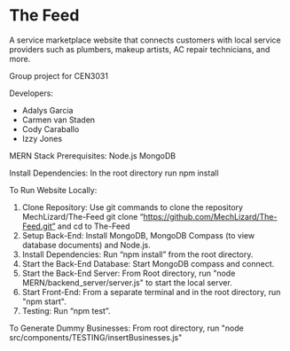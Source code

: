 # The Feed
A service marketplace website that connects customers with local service providers such as plumbers, 
makeup artists, AC repair technicians, and more.

Group project for CEN3031

Developers:
- Adalys Garcia
- Carmen van Staden
- Cody Caraballo
- Izzy Jones

MERN Stack Prerequisites:
Node.js
MongoDB

Install Dependencies:
In the root directory run npm install

To Run Website Locally:
1. Clone Repository: Use git commands to clone the repository MechLizard/The-Feed 
git clone “https://github.com/MechLizard/The-Feed.git” and cd to The-Feed
2. Setup Back-End: Install MongoDB, MongoDB Compass (to view database documents) and Node.js.
3. Install Dependencies: Run “npm install” from the root directory.
4. Start the Back-End Database: Start MongoDB compass and connect. 
5. Start the Back-End Server: From Root directory, run "node MERN/backend_server/server.js" to start the local server. 
6. Start Front-End: From a separate terminal and in the root directory, run "npm start". 
7. Testing: Run “npm test”.

To Generate Dummy Businesses:
From root directory, run "node src/components/TESTING/insertBusinesses.js"
